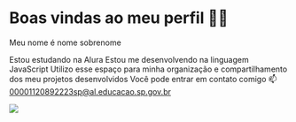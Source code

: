 # Boas vindas ao meu perfil 💙💙
Meu nome é nome sobrenome

Estou estudando na Alura
Estou me desenvolvendo na linguagem JavaScript
Utilizo esse espaço para minha organização e compartilhamento dos meu projetos desenvolvidos
Você pode entrar em contato comigo 📫
00001120892223sp@al.educacao.sp.gov.br

![](https://media.tenor.com/4c6-vNszrIkAAAAM/obrigado-corinthians-fã-do-corinthians.gif)


